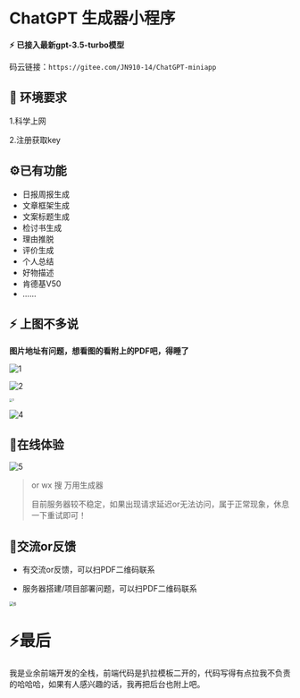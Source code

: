 # ChatGPT 生成器小程序

**⚡** **已接入最新gpt-3.5-turbo模型**

码云链接：``https://gitee.com/JN910-14/ChatGPT-miniapp``

## 🔧 环境要求

1.科学上网

2.注册获取key



## ⚙已有功能

* 日报周报生成
* 文章框架生成
* 文案标题生成
* 检讨书生成
* 理由推脱
* 评价生成
* 个人总结
* 好物描述
* 肯德基V50
* ......



## **⚡** 上图不多说

**图片地址有问题，想看图的看附上的PDF吧，得睡了**

![1](./README.assets/1-1678602754901-8.png)

![2](./README.assets/2.png)

<img src="./README.assets/3.png" alt="3" style="zoom: 33%;" />

![4](./README.assets/4.png)

## 🦊在线体验

![5](./README.assets/5.jpg)

> or wx 搜 万用生成器 
>
> 目前服务器较不稳定，如果出现请求延迟or无法访问，属于正常现象，休息一下重试即可！



## 👻交流or反馈

* 有交流or反馈，可以扫PDF二维码联系

* 服务器搭建/项目部署问题，可以扫PDF二维码联系

<img src="./README.assets/6.jpg" alt="6" style="zoom:50%;" />



# ⚡最后

我是业余前端开发的全栈，前端代码是扒拉模板二开的，代码写得有点拉我不负责的哈哈哈，如果有人感兴趣的话，我再把后台也附上吧。